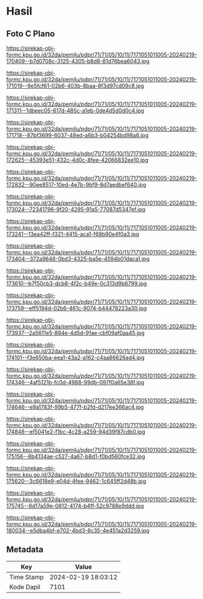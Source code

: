 # Hasil

## Foto C Plano

https://sirekap-obj-formc.kpu.go.id/32da/pemilu/pdpr/71/71/05/10/11/7171051011005-20240219-170409--b7d0708c-3125-4305-b8d8-81d76bea6043.jpg

https://sirekap-obj-formc.kpu.go.id/32da/pemilu/pdpr/71/71/05/10/11/7171051011005-20240219-171019--9e5fcf61-02b6-403b-8baa-8f3d97cd09c8.jpg

https://sirekap-obj-formc.kpu.go.id/32da/pemilu/pdpr/71/71/05/10/11/7171051011005-20240219-171311--1dbeec05-617d-485c-a1eb-0de4d5d0d0c4.jpg

https://sirekap-obj-formc.kpu.go.id/32da/pemilu/pdpr/71/71/05/10/11/7171051011005-20240219-171718--87bf3699-6037-48ed-a6b3-b04254bd98a6.jpg

https://sirekap-obj-formc.kpu.go.id/32da/pemilu/pdpr/71/71/05/10/11/7171051011005-20240219-172625--45393e51-432c-4d0c-8fee-42066832ee10.jpg

https://sirekap-obj-formc.kpu.go.id/32da/pemilu/pdpr/71/71/05/10/11/7171051011005-20240219-172832--90ee8517-10ed-4e7b-9bf9-8d7aedbef640.jpg

https://sirekap-obj-formc.kpu.go.id/32da/pemilu/pdpr/71/71/05/10/11/7171051011005-20240219-173024--72341796-9f20-4295-91a5-77087d5347ef.jpg

https://sirekap-obj-formc.kpu.go.id/32da/pemilu/pdpr/71/71/05/10/11/7171051011005-20240219-173241--13ea42ff-f321-4415-aca1-f69b90e4f0a3.jpg

https://sirekap-obj-formc.kpu.go.id/32da/pemilu/pdpr/71/71/05/10/11/7171051011005-20240219-173404--372a9648-0bd3-4325-ba5e-4594b01daca1.jpg

https://sirekap-obj-formc.kpu.go.id/32da/pemilu/pdpr/71/71/05/10/11/7171051011005-20240219-173610--b7f50cb3-dcb8-4f2c-b49e-0c313d9b6799.jpg

https://sirekap-obj-formc.kpu.go.id/32da/pemilu/pdpr/71/71/05/10/11/7171051011005-20240219-173759--eff5194d-02b6-461c-9074-b44478223a30.jpg

https://sirekap-obj-formc.kpu.go.id/32da/pemilu/pdpr/71/71/05/10/11/7171051011005-20240219-173937--2a5611e5-884e-4d5d-91ae-cbf09af0aa45.jpg

https://sirekap-obj-formc.kpu.go.id/32da/pemilu/pdpr/71/71/05/10/11/7171051011005-20240219-174101--f3e650ba-eea1-43a2-a162-c4aa86626ad4.jpg

https://sirekap-obj-formc.kpu.go.id/32da/pemilu/pdpr/71/71/05/10/11/7171051011005-20240219-174346--4af5121b-fc0d-4988-99db-097f0a65e38f.jpg

https://sirekap-obj-formc.kpu.go.id/32da/pemilu/pdpr/71/71/05/10/11/7171051011005-20240219-174646--e9a1783f-99b5-477f-b2fd-d217ee366ac4.jpg

https://sirekap-obj-formc.kpu.go.id/32da/pemilu/pdpr/71/71/05/10/11/7171051011005-20240219-174848--ef5041e2-f1bc-4c28-a259-94d39f87cdb0.jpg

https://sirekap-obj-formc.kpu.go.id/32da/pemilu/pdpr/71/71/05/10/11/7171051011005-20240219-175156--8b4134ae-c527-4a67-b8d1-f0bd560fce32.jpg

https://sirekap-obj-formc.kpu.go.id/32da/pemilu/pdpr/71/71/05/10/11/7171051011005-20240219-175620--3c6618e9-e04d-4fee-9462-1c645ff2d48b.jpg

https://sirekap-obj-formc.kpu.go.id/32da/pemilu/pdpr/71/71/05/10/11/7171051011005-20240219-175745--8d17a59e-0812-4174-b4ff-52c9788e9ddd.jpg

https://sirekap-obj-formc.kpu.go.id/32da/pemilu/pdpr/71/71/05/10/11/7171051011005-20240219-180034--e5dba4bf-e702-4bd3-8c35-4e451a2d3259.jpg


## Metadata

| Key        | Value               |
| ---------- | ------------------- |
| Time Stamp | 2024-02-19 18:03:12 |
| Kode Dapil | 7101                |



